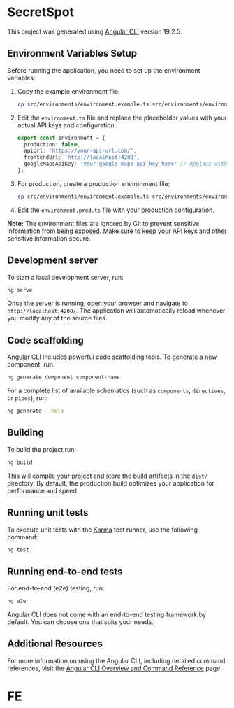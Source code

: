 # SecretSpot

This project was generated using [Angular CLI](https://github.com/angular/angular-cli) version 19.2.5.

## Environment Variables Setup

Before running the application, you need to set up the environment variables:

1. Copy the example environment file:
   ```bash
   cp src/environments/environment.example.ts src/environments/environment.ts
   ```

2. Edit the `environment.ts` file and replace the placeholder values with your actual API keys and configuration:
   ```typescript
   export const environment = {
     production: false,
     apiUrl: 'https://your-api-url.com/',
     frontendUrl: 'http://localhost:4200',
     googleMapsApiKey: 'your_google_maps_api_key_here' // Replace with your actual API key
   };
   ```

3. For production, create a production environment file:
   ```bash
   cp src/environments/environment.example.ts src/environments/environment.prod.ts
   ```

4. Edit the `environment.prod.ts` file with your production configuration.

**Note:** The environment files are ignored by Git to prevent sensitive information from being exposed. Make sure to keep your API keys and other sensitive information secure.

## Development server

To start a local development server, run:

```bash
ng serve
```

Once the server is running, open your browser and navigate to `http://localhost:4200/`. The application will automatically reload whenever you modify any of the source files.

## Code scaffolding

Angular CLI includes powerful code scaffolding tools. To generate a new component, run:

```bash
ng generate component component-name
```

For a complete list of available schematics (such as `components`, `directives`, or `pipes`), run:

```bash
ng generate --help
```

## Building

To build the project run:

```bash
ng build
```

This will compile your project and store the build artifacts in the `dist/` directory. By default, the production build optimizes your application for performance and speed.

## Running unit tests

To execute unit tests with the [Karma](https://karma-runner.github.io) test runner, use the following command:

```bash
ng test
```

## Running end-to-end tests

For end-to-end (e2e) testing, run:

```bash
ng e2e
```

Angular CLI does not come with an end-to-end testing framework by default. You can choose one that suits your needs.

## Additional Resources

For more information on using the Angular CLI, including detailed command references, visit the [Angular CLI Overview and Command Reference](https://angular.dev/tools/cli) page.
# FE

